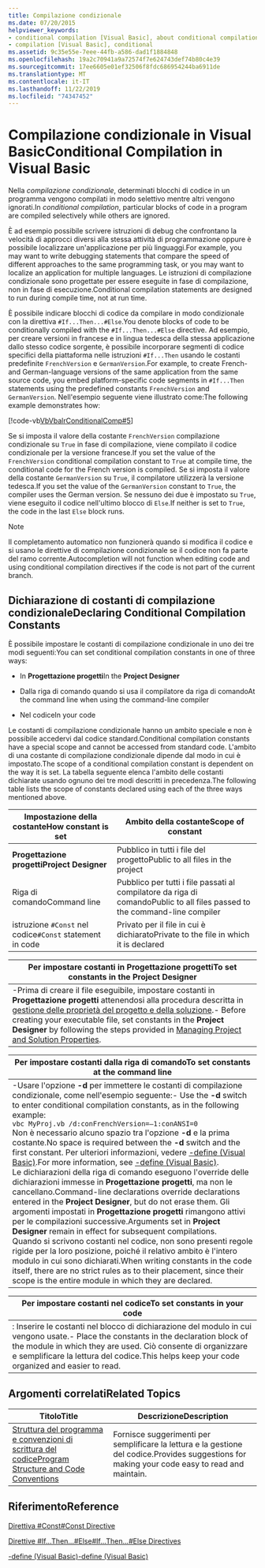 ```yaml
---
title: Compilazione condizionale
ms.date: 07/20/2015
helpviewer_keywords:
- conditional compilation [Visual Basic], about conditional compilation
- compilation [Visual Basic], conditional
ms.assetid: 9c35e55e-7eee-44fb-a586-dad1f1884848
ms.openlocfilehash: 19a2c70941a9a72574f7e624743def74b80c4e39
ms.sourcegitcommit: 17ee6605e01ef32506f8fdc686954244ba6911de
ms.translationtype: MT
ms.contentlocale: it-IT
ms.lasthandoff: 11/22/2019
ms.locfileid: "74347452"
---
```

# <a name="conditional-compilation-in-visual-basic"></a><span data-ttu-id="c692c-102">Compilazione condizionale in Visual Basic</span><span class="sxs-lookup"><span data-stu-id="c692c-102">Conditional Compilation in Visual Basic</span></span>
<span data-ttu-id="c692c-103">Nella *compilazione condizionale*, determinati blocchi di codice in un programma vengono compilati in modo selettivo mentre altri vengono ignorati.</span><span class="sxs-lookup"><span data-stu-id="c692c-103">In *conditional compilation*, particular blocks of code in a program are compiled selectively while others are ignored.</span></span>  
  
 <span data-ttu-id="c692c-104">È ad esempio possibile scrivere istruzioni di debug che confrontano la velocità di approcci diversi alla stessa attività di programmazione oppure è possibile localizzare un'applicazione per più linguaggi.</span><span class="sxs-lookup"><span data-stu-id="c692c-104">For example, you may want to write debugging statements that compare the speed of different approaches to the same programming task, or you may want to localize an application for multiple languages.</span></span> <span data-ttu-id="c692c-105">Le istruzioni di compilazione condizionale sono progettate per essere eseguite in fase di compilazione, non in fase di esecuzione.</span><span class="sxs-lookup"><span data-stu-id="c692c-105">Conditional compilation statements are designed to run during compile time, not at run time.</span></span>  
  
 <span data-ttu-id="c692c-106">È possibile indicare blocchi di codice da compilare in modo condizionale con la direttiva `#If...Then...#Else`.</span><span class="sxs-lookup"><span data-stu-id="c692c-106">You denote blocks of code to be conditionally compiled with the `#If...Then...#Else` directive.</span></span> <span data-ttu-id="c692c-107">Ad esempio, per creare versioni in francese e in lingua tedesca della stessa applicazione dallo stesso codice sorgente, è possibile incorporare segmenti di codice specifici della piattaforma nelle istruzioni `#If...Then` usando le costanti predefinite `FrenchVersion` e `GermanVersion`.</span><span class="sxs-lookup"><span data-stu-id="c692c-107">For example, to create French- and German-language versions of the same application from the same source code, you embed platform-specific code segments in `#If...Then` statements using the predefined constants `FrenchVersion` and `GermanVersion`.</span></span> <span data-ttu-id="c692c-108">Nell'esempio seguente viene illustrato come:</span><span class="sxs-lookup"><span data-stu-id="c692c-108">The following example demonstrates how:</span></span>  
  
 [!code-vb[VbVbalrConditionalComp#5](~/samples/snippets/visualbasic/VS_Snippets_VBCSharp/VbVbalrConditionalComp/VB/Class1.vb#5)]  
  
 <span data-ttu-id="c692c-109">Se si imposta il valore della costante `FrenchVersion` compilazione condizionale su `True` in fase di compilazione, viene compilato il codice condizionale per la versione francese.</span><span class="sxs-lookup"><span data-stu-id="c692c-109">If you set the value of the `FrenchVersion` conditional compilation constant to `True` at compile time, the conditional code for the French version is compiled.</span></span> <span data-ttu-id="c692c-110">Se si imposta il valore della costante `GermanVersion` su `True`, il compilatore utilizzerà la versione tedesca.</span><span class="sxs-lookup"><span data-stu-id="c692c-110">If you set the value of the `GermanVersion` constant to `True`, the compiler uses the German version.</span></span> <span data-ttu-id="c692c-111">Se nessuno dei due è impostato su `True`, viene eseguito il codice nell'ultimo blocco di `Else`.</span><span class="sxs-lookup"><span data-stu-id="c692c-111">If neither is set to `True`, the code in the last `Else` block runs.</span></span>  
  
> [!NOTE]
> <span data-ttu-id="c692c-112">Il completamento automatico non funzionerà quando si modifica il codice e si usano le direttive di compilazione condizionale se il codice non fa parte del ramo corrente.</span><span class="sxs-lookup"><span data-stu-id="c692c-112">Autocompletion will not function when editing code and using conditional compilation directives if the code is not part of the current branch.</span></span>  
  
## <a name="declaring-conditional-compilation-constants"></a><span data-ttu-id="c692c-113">Dichiarazione di costanti di compilazione condizionale</span><span class="sxs-lookup"><span data-stu-id="c692c-113">Declaring Conditional Compilation Constants</span></span>  
 <span data-ttu-id="c692c-114">È possibile impostare le costanti di compilazione condizionale in uno dei tre modi seguenti:</span><span class="sxs-lookup"><span data-stu-id="c692c-114">You can set conditional compilation constants in one of three ways:</span></span>  
  
- <span data-ttu-id="c692c-115">In **Progettazione progetti**</span><span class="sxs-lookup"><span data-stu-id="c692c-115">In the **Project Designer**</span></span>  
  
- <span data-ttu-id="c692c-116">Dalla riga di comando quando si usa il compilatore da riga di comando</span><span class="sxs-lookup"><span data-stu-id="c692c-116">At the command line when using the command-line compiler</span></span>  
  
- <span data-ttu-id="c692c-117">Nel codice</span><span class="sxs-lookup"><span data-stu-id="c692c-117">In your code</span></span>  
  
 <span data-ttu-id="c692c-118">Le costanti di compilazione condizionale hanno un ambito speciale e non è possibile accedervi dal codice standard.</span><span class="sxs-lookup"><span data-stu-id="c692c-118">Conditional compilation constants have a special scope and cannot be accessed from standard code.</span></span> <span data-ttu-id="c692c-119">L'ambito di una costante di compilazione condizionale dipende dal modo in cui è impostato.</span><span class="sxs-lookup"><span data-stu-id="c692c-119">The scope of a conditional compilation constant is dependent on the way it is set.</span></span> <span data-ttu-id="c692c-120">La tabella seguente elenca l'ambito delle costanti dichiarate usando ognuno dei tre modi descritti in precedenza.</span><span class="sxs-lookup"><span data-stu-id="c692c-120">The following table lists the scope of constants declared using each of the three ways mentioned above.</span></span>  
  
|<span data-ttu-id="c692c-121">Impostazione della costante</span><span class="sxs-lookup"><span data-stu-id="c692c-121">How constant is set</span></span>|<span data-ttu-id="c692c-122">Ambito della costante</span><span class="sxs-lookup"><span data-stu-id="c692c-122">Scope of constant</span></span>|  
|---|---|  
|<span data-ttu-id="c692c-123">**Progettazione progetti**</span><span class="sxs-lookup"><span data-stu-id="c692c-123">**Project Designer**</span></span>|<span data-ttu-id="c692c-124">Pubblico in tutti i file del progetto</span><span class="sxs-lookup"><span data-stu-id="c692c-124">Public to all files in the project</span></span>|  
|<span data-ttu-id="c692c-125">Riga di comando</span><span class="sxs-lookup"><span data-stu-id="c692c-125">Command line</span></span>|<span data-ttu-id="c692c-126">Pubblico per tutti i file passati al compilatore da riga di comando</span><span class="sxs-lookup"><span data-stu-id="c692c-126">Public to all files passed to the command-line compiler</span></span>|  
|<span data-ttu-id="c692c-127">istruzione `#Const` nel codice</span><span class="sxs-lookup"><span data-stu-id="c692c-127">`#Const` statement in code</span></span>|<span data-ttu-id="c692c-128">Privato per il file in cui è dichiarato</span><span class="sxs-lookup"><span data-stu-id="c692c-128">Private to the file in which it is declared</span></span>|  
  
|<span data-ttu-id="c692c-129">Per impostare costanti in Progettazione progetti</span><span class="sxs-lookup"><span data-stu-id="c692c-129">To set constants in the Project Designer</span></span>|  
|---|  
|<span data-ttu-id="c692c-130">-Prima di creare il file eseguibile, impostare costanti in **Progettazione progetti** attenendosi alla procedura descritta in [gestione delle proprietà del progetto e della soluzione](/visualstudio/ide/managing-project-and-solution-properties).</span><span class="sxs-lookup"><span data-stu-id="c692c-130">-   Before creating your executable file, set constants in the **Project Designer** by following the steps provided in [Managing Project and Solution Properties](/visualstudio/ide/managing-project-and-solution-properties).</span></span>|  
  
|<span data-ttu-id="c692c-131">Per impostare costanti dalla riga di comando</span><span class="sxs-lookup"><span data-stu-id="c692c-131">To set constants at the command line</span></span>|  
|---|  
|<span data-ttu-id="c692c-132">-Usare l'opzione **-d** per immettere le costanti di compilazione condizionale, come nell'esempio seguente:</span><span class="sxs-lookup"><span data-stu-id="c692c-132">-   Use the **-d** switch to enter conditional compilation constants, as in the following example:</span></span><br />     `vbc MyProj.vb /d:conFrenchVersion=–1:conANSI=0`<br />     <span data-ttu-id="c692c-133">Non è necessario alcuno spazio tra l'opzione **-d** e la prima costante.</span><span class="sxs-lookup"><span data-stu-id="c692c-133">No space is required between the **-d** switch and the first constant.</span></span> <span data-ttu-id="c692c-134">Per ulteriori informazioni, vedere [-define (Visual Basic)](../../../visual-basic/reference/command-line-compiler/define.md).</span><span class="sxs-lookup"><span data-stu-id="c692c-134">For more information, see [-define (Visual Basic)](../../../visual-basic/reference/command-line-compiler/define.md).</span></span><br />     <span data-ttu-id="c692c-135">Le dichiarazioni della riga di comando eseguono l'override delle dichiarazioni immesse in **Progettazione progetti**, ma non le cancellano.</span><span class="sxs-lookup"><span data-stu-id="c692c-135">Command-line declarations override declarations entered in the **Project Designer**, but do not erase them.</span></span> <span data-ttu-id="c692c-136">Gli argomenti impostati in **Progettazione progetti** rimangono attivi per le compilazioni successive.</span><span class="sxs-lookup"><span data-stu-id="c692c-136">Arguments set in **Project Designer** remain in effect for subsequent compilations.</span></span><br />     <span data-ttu-id="c692c-137">Quando si scrivono costanti nel codice, non sono presenti regole rigide per la loro posizione, poiché il relativo ambito è l'intero modulo in cui sono dichiarati.</span><span class="sxs-lookup"><span data-stu-id="c692c-137">When writing constants in the code itself, there are no strict rules as to their placement, since their scope is the entire module in which they are declared.</span></span>|  
  
|<span data-ttu-id="c692c-138">Per impostare costanti nel codice</span><span class="sxs-lookup"><span data-stu-id="c692c-138">To set constants in your code</span></span>|  
|---|  
|<span data-ttu-id="c692c-139">: Inserire le costanti nel blocco di dichiarazione del modulo in cui vengono usate.</span><span class="sxs-lookup"><span data-stu-id="c692c-139">-   Place the constants in the declaration block of the module in which they are used.</span></span> <span data-ttu-id="c692c-140">Ciò consente di organizzare e semplificare la lettura del codice.</span><span class="sxs-lookup"><span data-stu-id="c692c-140">This helps keep your code organized and easier to read.</span></span>|  
  
## <a name="related-topics"></a><span data-ttu-id="c692c-141">Argomenti correlati</span><span class="sxs-lookup"><span data-stu-id="c692c-141">Related Topics</span></span>  
  
|<span data-ttu-id="c692c-142">Titolo</span><span class="sxs-lookup"><span data-stu-id="c692c-142">Title</span></span>|<span data-ttu-id="c692c-143">Descrizione</span><span class="sxs-lookup"><span data-stu-id="c692c-143">Description</span></span>|  
|---|---|  
|[<span data-ttu-id="c692c-144">Struttura del programma e convenzioni di scrittura del codice</span><span class="sxs-lookup"><span data-stu-id="c692c-144">Program Structure and Code Conventions</span></span>](../../../visual-basic/programming-guide/program-structure/program-structure-and-code-conventions.md)|<span data-ttu-id="c692c-145">Fornisce suggerimenti per semplificare la lettura e la gestione del codice.</span><span class="sxs-lookup"><span data-stu-id="c692c-145">Provides suggestions for making your code easy to read and maintain.</span></span>|  
  
## <a name="reference"></a><span data-ttu-id="c692c-146">Riferimento</span><span class="sxs-lookup"><span data-stu-id="c692c-146">Reference</span></span>  
 [<span data-ttu-id="c692c-147">Direttiva #Const</span><span class="sxs-lookup"><span data-stu-id="c692c-147">#Const Directive</span></span>](../../../visual-basic/language-reference/directives/const-directive.md)  
  
 [<span data-ttu-id="c692c-148">Direttive #If...Then...#Else</span><span class="sxs-lookup"><span data-stu-id="c692c-148">#If...Then...#Else Directives</span></span>](../../../visual-basic/language-reference/directives/if-then-else-directives.md)  
  
 [<span data-ttu-id="c692c-149">-define (Visual Basic)</span><span class="sxs-lookup"><span data-stu-id="c692c-149">-define (Visual Basic)</span></span>](../../../visual-basic/reference/command-line-compiler/define.md)
